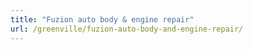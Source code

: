 ```yaml
---
title: "Fuzion auto body & engine repair"
url: /greenville/fuzion-auto-body-and-engine-repair/
---
```

